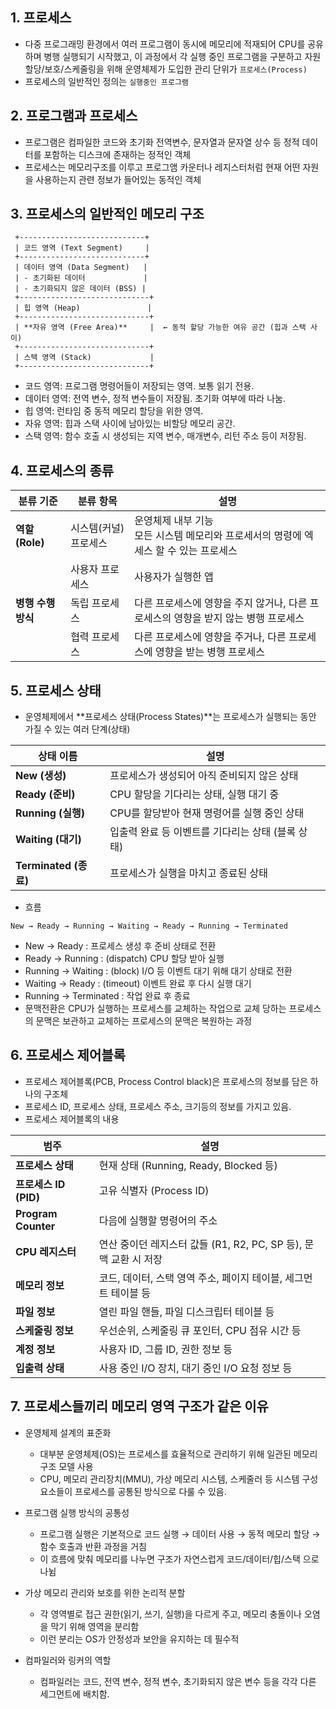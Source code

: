 ## 1. 프로세스
- 다중 프로그래밍 환경에서 여러 프로그램이 동시에 메모리에 적재되어 CPU를 공유하며 병행 실행되기 시작했고, 이 과정에서 각 실행 중인 프로그램을 구분하고 자원 할당/보호/스케줄링을 위해 운영체제가 도입한 관리 단위가 `프로세스(Process)`
- 프로세스의 일반적인 정의는 `실행중인 프로그램`

## 2. 프로그램과 프로세스
- 프로그램은 컴파일한 코드와 초기화 전역변수, 문자열과 문자열 상수 등 정적 데이터를 포함하는 디스크에 존재하는 정적인 객체
- 프로세스는 메모리구조를 이루고 프로그앰 카운터나 레지스터처럼 현재 어떤 자원을 사용하는지 관련 정보가 들어있는 동적인 객체

## 3. 프로세스의 일반적인 메모리 구조
```
 +----------------------------+
 | 코드 영역 (Text Segment)     |
 +----------------------------+
 | 데이터 영역 (Data Segment)   |
 | - 초기화된 데이터             |
 | - 초기화되지 않은 데이터 (BSS) |
 +-----------------------------+
 | 힙 영역 (Heap)               |
 +-----------------------------+
 | **자유 영역 (Free Area)**     |  ← 동적 할당 가능한 여유 공간 (힙과 스택 사이) 
 +-----------------------------+
 | 스택 영역 (Stack)             |
 +-----------------------------+
```
- 코드 영역: 프로그램 명령어들이 저장되는 영역. 보통 읽기 전용.
- 데이터 영역: 전역 변수, 정적 변수들이 저장됨. 초기화 여부에 따라 나눔.
- 힙 영역: 런타임 중 동적 메모리 할당을 위한 영역.
- 자유 영역: 힙과 스택 사이에 남아있는 비할당 메모리 공간.
- 스택 영역: 함수 호출 시 생성되는 지역 변수, 매개변수, 리턴 주소 등이 저장됨.


## 4. 프로세스의 종류

| 분류 기준        | 분류 항목       | 설명                                 |
| ------------ | ----------- | ---------------------------------- |
| **역할(Role)** | 시스템(커널) 프로세스    | 운영체제 내부 기능 <br> 모든 시스템 메모리와 프로세서의 명령에 엑세스 할 수 있는 프로세스  |
|              | 사용자 프로세스    | 사용자가 실행한 앱 |
| **병행 수행 방식** | 독립 프로세스     | 다른 프로세스에 영향을 주지 않거나, 다른 프로세스의 영향을 받지 않는 병행 프로세스|
|              | 협력 프로세스| 다른 프로세스에 영향을 주거나, 다른 프로세스에 영향을 받는 병행 프로세스|


## 5. 프로세스 상태
- 운영체제에서 **프로세스 상태(Process States)**는 프로세스가 실행되는 동안 가질 수 있는 여러 단계(상태)

| 상태 이름               | 설명                            |
| ------------------- | ----------------------------- |
| **New (생성)**        | 프로세스가 생성되어 아직 준비되지 않은 상태      |
| **Ready (준비)**      | CPU 할당을 기다리는 상태, 실행 대기 중      |
| **Running (실행)**    | CPU를 할당받아 현재 명령어를 실행 중인 상태    |
| **Waiting (대기)**    | 입출력 완료 등 이벤트를 기다리는 상태 (블록 상태) |
| **Terminated (종료)** | 프로세스가 실행을 마치고 종료된 상태          |
- 흐름
 ```
 New → Ready → Running → Waiting → Ready → Running → Terminated
 ```
- New → Ready : 프로세스 생성 후 준비 상태로 전환
- Ready → Running : (dispatch) CPU 할당 받아 실행
- Running → Waiting : (block) I/O 등 이벤트 대기 위해 대기 상태로 전환
- Waiting → Ready : (timeout) 이벤트 완료 후 다시 실행 대기
- Running → Terminated : 작업 완료 후 종료
- 문맥전환은 CPU가 실행하는 프로세스를 교체하는 작업으로 교체 당하는 프로세스의 문맥은 보관하고 교체하는 프로세스의 문맥은 복원하는 과정

## 6. 프로세스 제어블록
- 프로세스 제어블록(PCB, Process Control black)은 프로세스의 정보를 담은 하나의 구조체
- 프로세스 ID, 프로세스 상태, 프로세스 주소, 크기등의 정보를 가지고 있음.
- 프로세스 제어블록의 내용

| 범주                  | 설명                                            |
| ------------------- | ----------------------------------------- |
| **프로세스 상태**         | 현재 상태 (Running, Ready, Blocked 등)             |
| **프로세스 ID (PID)**   | 고유 식별자 (Process ID)                           |
| **Program Counter** | 다음에 실행할 명령어의 주소                               |
| **CPU 레지스터**        | 연산 중이던 레지스터 값들 (R1, R2, PC, SP 등), 문맥 교환 시 저장 |
| **메모리 정보**          | 코드, 데이터, 스택 영역 주소, 페이지 테이블, 세그먼트 테이블 등        |
| **파일 정보**           | 열린 파일 핸들, 파일 디스크립터 테이블 등             |
| **스케줄링 정보**         | 우선순위, 스케줄링 큐 포인터, CPU 점유 시간 등      |
| **계정 정보**           | 사용자 ID, 그룹 ID, 권한 정보 등                 |
| **입출력 상태**          | 사용 중인 I/O 장치, 대기 중인 I/O 요청 정보 등      |


## 7. 프로세스들끼리 메모리 영역 구조가 같은 이유
- 운영체제 설계의 표준화
    - 대부분 운영체제(OS)는 프로세스를 효율적으로 관리하기 위해 일관된 메모리 구조 모델 사용
    - CPU, 메모리 관리장치(MMU), 가상 메모리 시스템, 스케줄러 등 시스템 구성 요소들이 프로세스를 공통된 방식으로 다룰 수 있음.
- 프로그램 실행 방식의 공통성
    - 프로그램 실행은 기본적으로 코드 실행 → 데이터 사용 → 동적 메모리 할당 → 함수 호출과 반환 과정을 거침
    - 이 흐름에 맞춰 메모리를 나누면 구조가 자연스럽게 코드/데이터/힙/스택 으로 나뉨

- 가상 메모리 관리와 보호를 위한 논리적 분할
    - 각 영역별로 접근 권한(읽기, 쓰기, 실행)을 다르게 주고, 메모리 충돌이나 오염을 막기 위해 영역을 분리함
    - 이런 분리는 OS가 안정성과 보안을 유지하는 데 필수적
- 컴파일러와 링커의 역할
    - 컴파일러는 코드, 전역 변수, 정적 변수, 초기화되지 않은 변수 등을 각각 다른 세그먼트에 배치함.
 


